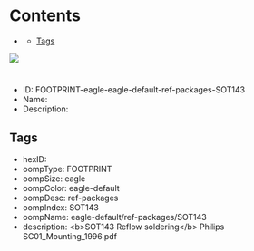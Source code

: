 



Contents
========

* [](#)
	* [Tags](#tags)
  
![][im]
# 

- ID: FOOTPRINT-eagle-eagle-default-ref-packages-SOT143
- Name: 
- Description: 

## Tags

- hexID: 
- oompType: FOOTPRINT
- oompSize: eagle
- oompColor: eagle-default
- oompDesc: ref-packages
- oompIndex: SOT143
- oompName: eagle-default/ref-packages/SOT143
- description: &lt;b&gt;SOT143 Reflow soldering&lt;/b&gt; Philips SC01_Mounting_1996.pdf



[im]: image.png

